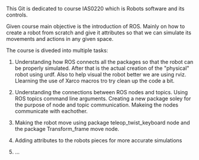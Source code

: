 This Git is dedicated to course IAS0220 which is Robots software and its controls.

Given course main objective is the introduction of ROS. Mainly on how to create a robot from scratch and give it attributes so that we can simulate its movements and actions in any given space.

The course is diveded into multiple tasks:

1) Understanding how ROS connects all the packages so that the robot can be properly simulated. After that is the actual creation of the "physical" robot using urdf. Also to help visual the robot better we are using rviz. Llearning the use of Xarco macros tro try clean up the code a bit.

2) Understanding the connections between ROS nodes and topics. Using ROS topics command line arguments. Creating a new package soley for the purpose of node and topic communication. Makeing the nodes communicate with eachother.

3) Making the robot move using package teleop_twist_keyboard node and the package Transform_frame move node.

4) Adding attributes to the robots pieces for more accurate simulations

5) ...
